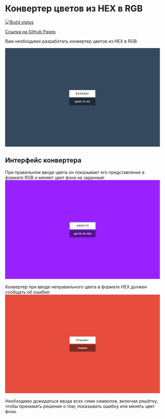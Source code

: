Конвертер цветов из HEX в RGB
===

[![Build status](https://ci.appveyor.com/api/projects/status/bq6c56kjnbm30o8l?svg=true)](https://ci.appveyor.com/project/Oulegich/ra16-homeworks-forms-hex2rgb)

[Ссылка на Github Pages](https://oulegich.github.io/ra16-homeworks-forms-hex2rgb/)

Вам необходимо разработать конвертер цветов из HEX в RGB.

![Конвертер цветов](./pic/preview.png)

## Интерфейс конвертера

При правильном вводе цвета он показывает его представление в формате RGB и меняет цвет фона на заданный:
![Цвет](./pic/color.png)

Конвертер при вводе неправильного цвета в формате HEX должен сообщать об ошибке:
![Ошибка](./pic/error.png)

Необходимо дожидаться ввода всех семи символов, включая решётку, чтобы принимать решение о том, показывать ошибку или менять цвет фона.

